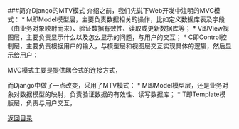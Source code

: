###简介Django的MTV模式
介绍之前，我们先说下Web开发中注明的MVC模式：
* 
M即Model模型层，主要负责数据相关的操作，比如定义数据库表及字段（由业务对象映射而来）、验证数据有效性、读取或更新数据库等；
* 
V即View视图层，主要负责显示什么以及怎么显示的问题，与用户的交互；
* 
C即Control控制层，主要负责根据用户的输入，与模型层和视图层交互实现具体的逻辑，然后显示给用户；

MVC模式主要是提供耦合式的连接方式，

而Django中做了一点改变，采用了MTV模式：
* 
M即Model模型层，还是业务对象对数据模型的映射，负责验证数据的有效性、读写数据库；
* 
T即Template模版层，负责与用户交互，


[返回目录](README.md)